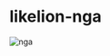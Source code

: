 # likelion-nga

![nga](notion://www.notion.so/image/https%3A%2F%2Fs3-us-west-2.amazonaws.com%2Fsecure.notion-static.com%2F9b71d72e-cf25-4b37-9bc5-821d4d4a5cf5%2F_2020-06-17__5.31.03.png?table=block&id=1fcd31ac-6937-4fe7-995f-fb48a3f84abb&width=1680&cache=v2)
